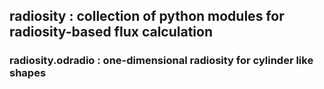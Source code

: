 ## radiosity : collection of python modules for radiosity-based flux calculation
### radiosity.odradio : one-dimensional radiosity for cylinder like shapes
